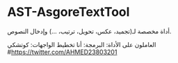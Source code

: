 # AST-AsgoreTextTool
أداة مخصصة لـ(تجميد، عكس، تحويل، ترتيب، ...) وإدخال النصوص.

العاملون على الأداة:
البرمجة: أنا
تخطيط الواجهات: كوتشكي #https://twitter.com/AHMED23803201
